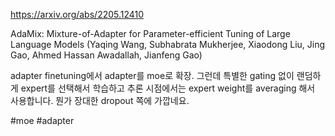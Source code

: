https://arxiv.org/abs/2205.12410

AdaMix: Mixture-of-Adapter for Parameter-efficient Tuning of Large Language Models (Yaqing Wang, Subhabrata Mukherjee, Xiaodong Liu, Jing Gao, Ahmed Hassan Awadallah, Jianfeng Gao)

adapter finetuning에서 adapter를 moe로 확장. 그런데 특별한 gating 없이 랜덤하게 expert를 선택해서 학습하고 추론 시점에서는 expert weight를 averaging 해서 사용합니다. 뭔가 장대한 dropout 쪽에 가깝네요.

#moe #adapter 